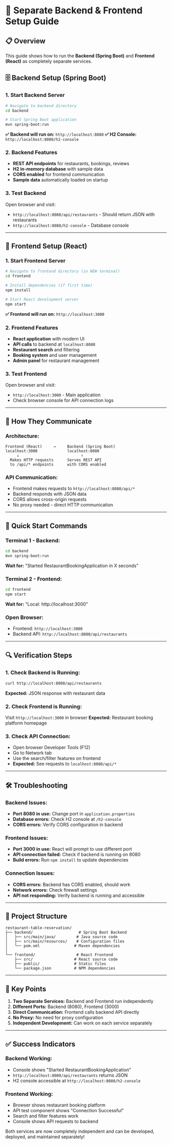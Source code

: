 # 🚀 Separate Backend & Frontend Setup Guide

## 📋 **Overview**
This guide shows how to run the **Backend (Spring Boot)** and **Frontend (React)** as completely separate services.

## 🗄️ **Backend Setup (Spring Boot)**

### **1. Start Backend Server**
```bash
# Navigate to backend directory
cd backend

# Start Spring Boot application
mvn spring-boot:run
```

**✅ Backend will run on:** `http://localhost:8080`
**✅ H2 Console:** `http://localhost:8080/h2-console`

### **2. Backend Features**
- **REST API endpoints** for restaurants, bookings, reviews
- **H2 in-memory database** with sample data
- **CORS enabled** for frontend communication
- **Sample data** automatically loaded on startup

### **3. Test Backend**
Open browser and visit:
- `http://localhost:8080/api/restaurants` - Should return JSON with restaurants
- `http://localhost:8080/h2-console` - Database console

---

## 🎨 **Frontend Setup (React)**

### **1. Start Frontend Server**
```bash
# Navigate to frontend directory (in NEW terminal)
cd frontend

# Install dependencies (if first time)
npm install

# Start React development server
npm start
```

**✅ Frontend will run on:** `http://localhost:3000`

### **2. Frontend Features**
- **React application** with modern UI
- **API calls** to backend at `localhost:8080`
- **Restaurant search** and filtering
- **Booking system** and user management
- **Admin panel** for restaurant management

### **3. Test Frontend**
Open browser and visit:
- `http://localhost:3000` - Main application
- Check browser console for API connection logs

---

## 🔧 **How They Communicate**

### **Architecture:**
```
Frontend (React)     →     Backend (Spring Boot)
localhost:3000             localhost:8080
     ↓                           ↑
  Makes HTTP requests      Serves REST API
  to /api/* endpoints      with CORS enabled
```

### **API Communication:**
- Frontend makes requests to `http://localhost:8080/api/*`
- Backend responds with JSON data
- CORS allows cross-origin requests
- No proxy needed - direct HTTP communication

---

## 🚀 **Quick Start Commands**

### **Terminal 1 - Backend:**
```bash
cd backend
mvn spring-boot:run
```
**Wait for:** "Started RestaurantBookingApplication in X seconds"

### **Terminal 2 - Frontend:**
```bash
cd frontend
npm start
```
**Wait for:** "Local: http://localhost:3000"

### **Open Browser:**
- Frontend: `http://localhost:3000`
- Backend API: `http://localhost:8080/api/restaurants`

---

## 🔍 **Verification Steps**

### **1. Check Backend is Running:**
```bash
curl http://localhost:8080/api/restaurants
```
**Expected:** JSON response with restaurant data

### **2. Check Frontend is Running:**
Visit `http://localhost:3000` in browser
**Expected:** Restaurant booking platform homepage

### **3. Check API Connection:**
- Open browser Developer Tools (F12)
- Go to Network tab
- Use the search/filter features on frontend
- **Expected:** See requests to `localhost:8080/api/*`

---

## 🛠️ **Troubleshooting**

### **Backend Issues:**
- **Port 8080 in use:** Change port in `application.properties`
- **Database errors:** Check H2 console at `/h2-console`
- **CORS errors:** Verify CORS configuration in backend

### **Frontend Issues:**
- **Port 3000 in use:** React will prompt to use different port
- **API connection failed:** Check if backend is running on 8080
- **Build errors:** Run `npm install` to update dependencies

### **Connection Issues:**
- **CORS errors:** Backend has CORS enabled, should work
- **Network errors:** Check firewall settings
- **API not responding:** Verify backend is running and accessible

---

## 📁 **Project Structure**

```
restaurant-table-reservation/
├── backend/                    # Spring Boot Backend
│   ├── src/main/java/         # Java source code
│   ├── src/main/resources/    # Configuration files
│   └── pom.xml               # Maven dependencies
│
└── frontend/                  # React Frontend
    ├── src/                  # React source code
    ├── public/               # Static files
    └── package.json          # NPM dependencies
```

---

## 🎯 **Key Points**

1. **Two Separate Services:** Backend and Frontend run independently
2. **Different Ports:** Backend (8080), Frontend (3000)
3. **Direct Communication:** Frontend calls backend API directly
4. **No Proxy:** No need for proxy configuration
5. **Independent Development:** Can work on each service separately

---

## ✅ **Success Indicators**

### **Backend Working:**
- Console shows "Started RestaurantBookingApplication"
- `http://localhost:8080/api/restaurants` returns JSON
- H2 console accessible at `http://localhost:8080/h2-console`

### **Frontend Working:**
- Browser shows restaurant booking platform
- API test component shows "Connection Successful"
- Search and filter features work
- Console shows API requests to backend

Both services are now completely independent and can be developed, deployed, and maintained separately!
